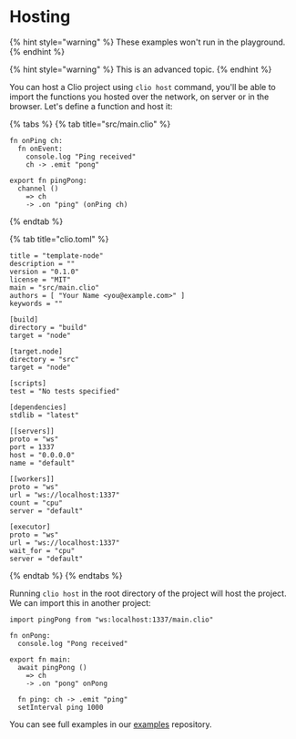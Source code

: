 # Hosting

{% hint style="warning" %}
These examples won't run in the playground.
{% endhint %}

{% hint style="warning" %}
This is an advanced topic.
{% endhint %}

You can host a Clio project using `clio host` command, you'll be able to import the functions you hosted over the network, on server or in the browser. Let's define a function and host it:

{% tabs %}
{% tab title="src/main.clio" %}
```text
fn onPing ch:
  fn onEvent:
    console.log "Ping received"
    ch -> .emit "pong"

export fn pingPong:
  channel ()
    => ch
    -> .on "ping" (onPing ch)
```
{% endtab %}

{% tab title="clio.toml" %}
```text
title = "template-node"
description = ""
version = "0.1.0"
license = "MIT"
main = "src/main.clio"
authors = [ "Your Name <you@example.com>" ]
keywords = ""

[build]
directory = "build"
target = "node"

[target.node]
directory = "src"
target = "node"

[scripts]
test = "No tests specified"

[dependencies]
stdlib = "latest"

[[servers]]
proto = "ws"
port = 1337
host = "0.0.0.0"
name = "default"

[[workers]]
proto = "ws"
url = "ws://localhost:1337"
count = "cpu"
server = "default"

[executor]
proto = "ws"
url = "ws://localhost:1337"
wait_for = "cpu"
server = "default"
```
{% endtab %}
{% endtabs %}

Running `clio host` in the root directory of the project will host the project. We can import this in another project:

```text
import pingPong from "ws:localhost:1337/main.clio"

fn onPong:
  console.log "Pong received"

export fn main:
  await pingPong ()
    => ch
    -> .on "pong" onPong
  
  fn ping: ch -> .emit "ping"
  setInterval ping 1000
```

You can see full examples in our [examples](https://github.com/clio-lang/examples) repository.

